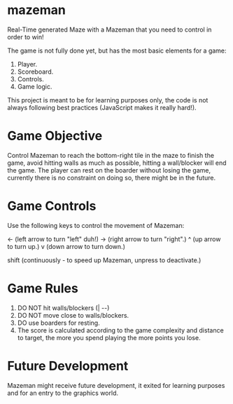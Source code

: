 mazeman
=======

Real-Time generated Maze with a Mazeman that you need to control in order to win!

The game is not fully done yet, but has the most basic elements for a game:

1. Player.
2. Scoreboard.
3. Controls.
4. Game logic.


This project is meant to be for learning purposes only, the code is not always following best practices (JavaScript makes it really hard!).


Game Objective
==============

Control Mazeman to reach the bottom-right tile in the maze to finish the game, avoid hitting walls as much as possible, hitting a wall/blocker will end the game. The player can rest on the boarder without losing the game, currently there is no constraint on doing so, there might be in the future.

Game Controls
=============

Use the following keys to control the movement of Mazeman:

<- (left arrow to turn "left" duh!)
-> (right arrow to turn "right".)
^ (up arrow to turn up.)
v (down arrow to turn down.)

shift (continuously - to speed up Mazeman, unpress to deactivate.)

Game Rules
==========

1. DO NOT hit walls/blockers (| --)
2. DO NOT move close to walls/blockers.
3. DO use boarders for resting.
4. The score is calculated according to the game complexity and distance to target, the more you spend playing the more points you lose.

Future Development
==================

Mazeman might receive future development, it exited for learning purposes and for an entry to the graphics world.
